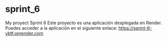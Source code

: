 # sprint_6
My proyect Sprint 6
Este proyecto es una aplicación desplegada en Render. Puedes acceder a la aplicación en el siguiente enlace:
https://sprint-6-ybtf.onrender.com
